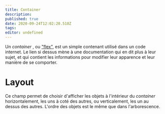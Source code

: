 ```yaml
---
title: Container
description: 
published: true
date: 2020-09-24T12:02:20.510Z
tags: 
editor: undefined
---
```


Un *container* , ou ["flex"](https://getbootstrap.com/docs/4.4/utilities/flex/), est un simple contenant utilisé dans un code internet.
Le lien si dessus mène à une documentation qui en dit plus à leur sujet, et qui contient les informations pour modifier leur apparence et leur manière de se comporter.

# Layout
Ce champ permet de choisir d'afficher les objets à l'intérieur du *container* horizontalement, les uns à coté des autres, ou verticalement, les un au dessus des autres.
L'ordre des objets est le même que dans l'arborescence.
